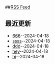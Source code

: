 ##[RSS Feed](https://raw.githubusercontent.com/somebody27/myblog/master/feed.xml)
## 最近更新
- [666](https://github.com/somebody27/myblog/issues/6)--2024-04-18
- [ssss](https://github.com/somebody27/myblog/issues/5)--2024-04-18
- [ddd](https://github.com/somebody27/myblog/issues/4)--2024-04-18
- [hey](https://github.com/somebody27/myblog/issues/3)--2024-04-18
- [hi](https://github.com/somebody27/myblog/issues/2)--2024-04-18
